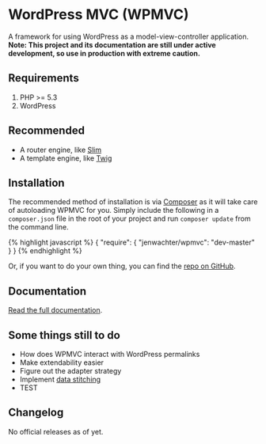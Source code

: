 # WordPress MVC (WPMVC)

A framework for using WordPress as a model-view-controller application. __Note: This project and its documentation are still under active development, so use in production with extreme caution.__

## Requirements

1. PHP >= 5.3
1. WordPress


## Recommended
* A router engine, like [Slim](http://www.slimframework.com/)
* A template engine, like [Twig](http://twig.sensiolabs.org/)


## Installation

The recommended method of installation is via [Composer](http://getcomposer.org/) as it will take care of autoloading WPMVC for you. Simply include the following in a `composer.json` file in the root of your project and run `composer update` from the command line.

{% highlight javascript %}
{
    "require": {
        "jenwachter/wpmvc": "dev-master"
    }
}
{% endhighlight %}

Or, if you want to do your own thing, you can find the [repo on GitHub](https://github.com/jenwachter/wpmvc).


## Documentation

[Read the full documentation](http://jenwachter.com/projects/wpmvc/).


## Some things still to do

* How does WPMVC interact with WordPress permalinks
* Make extendability easier
* Figure out the adapter strategy
* Implement [data stitching](http://webadvent.org/2011/a-stitch-in-time-saves-nine-by-paul-jones)
* TEST


## Changelog

No official releases as of yet.
